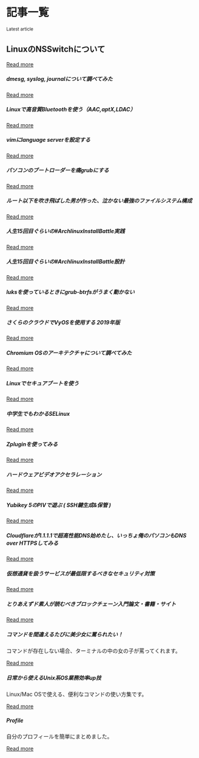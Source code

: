 # 記事一覧

<script>console.log("https://api.github.com/repos/onokatio-blog/blog/git/trees/master")</script>

<div class="jumbotron">
  <small class="text-muted">Latest article</small>
  <h2>LinuxのNSSwitchについて</h2>
  <a class="card-link" href="/page/nsswitch">Read more</a>
</div>


<div class="d-flex flex-wrap" id="articleList">

<div class="card">
  <div class="card-body">
    <h5 class="card-title">dmesg, syslog, journalについて調べてみた</h5>
    <a class="card-link" href="/page/linux-dmesg">Read more</a>
  </div>
</div>

<div class="card">
  <div class="card-body">
    <h5 class="card-title">Linuxで高音質Bluetoothを使う（AAC,aptX,LDAC）</h5>
    <a class="card-link" href="/page/linux-bluetooth">Read more</a>
  </div>
</div>

<div class="card">
  <div class="card-body">
    <h5 class="card-title">vimにlanguage serverを設定する</h5>
    <a class="card-link" href="/page/vim-coc">Read more</a>
  </div>
</div>

<div class="card">
  <div class="card-body">
    <h5 class="card-title">パソコンのブートローダーを痛grubにする</h5>
    <a class="card-link" href="/page/moe-grub">Read more</a>
  </div>
</div>

<div class="card">
  <div class="card-body">
    <h5 class="card-title">ルート以下を吹き飛ばした男が作った、泣かない最強のファイルシステム構成</h5>
    <a class="card-link" href="/page/strong-filesystem">Read more</a>
  </div>
</div>

<div class="card">
  <div class="card-body">
    <h5 class="card-title">人生15回目ぐらいの#ArchlinuxInstallBattle実践</h5>
    <a class="card-link" href="/page/archlinuxinstall-log">Read more</a>
  </div>
</div>

<div class="card">
  <div class="card-body">
    <h5 class="card-title">人生15回目ぐらいの#ArchlinuxInstallBattle設計</h5>
    <a class="card-link" href="/page/archlinuxinstall">Read more</a>
  </div>
</div>


<div class="card">
  <div class="card-body">
    <h5 class="card-title">luksを使っているときにgrub-btrfsがうまく動かない</h5>
    <a class="card-link" href="/page/luks-btrfs">Read more</a>
  </div>
</div>

<div class="card">
  <div class="card-body">
    <h5 class="card-title">さくらのクラウドでVyOSを使用する 2019年版</h5>
    <a class="card-link" href="/page/vyos">Read more</a>
  </div>
</div>

<div class="card">
  <div class="card-body">
    <h5 class="card-title">Chromium OSのアーキテクチャについて調べてみた</h5>
    <a class="card-link" href="/page/chrome-os">Read more</a>
  </div>
</div>

<div class="card">
  <div class="card-body">
    <h5 class="card-title">Linuxでセキュアブートを使う</h5>
    <a class="card-link" href="/page/secureboot">Read more</a>
  </div>
</div>

<div class="card">
  <div class="card-body">
    <h5 class="card-title">中学生でもわかるSELinux</h5>
    <a class="card-link" href="/page/selinux">Read more</a>
  </div>
</div>
  
<div class="card">
  <div class="card-body">
    <h5 class="card-title">Zpluginを使ってみる</h5>
    <a class="card-link" href="/page/zplugin">Read more</a>
  </div>
</div>

<div class="card">
  <div class="card-body">
    <h5 class="card-title">ハードウェアビデオアクセラレーション</h5>
    <a class="card-link" href="/page/archlinux-video-acceleration">Read more</a>
  </div>
</div>

<div class="card">
  <div class="card-body">
    <h5 class="card-title">Yubikey 5のPIVで遊ぶ ( SSH鍵生成&保管 )</h5>
    <a class="card-link" href="/page/Yubikey">Read more</a>
  </div>
</div>

<div class="card">
  <div class="card-body">
    <h5 class="card-title">Cloudflareが1.1.1.1で超高性能DNS始めたし、いっちょ俺のパソコンもDNS over HTTPSしてみる</h1>
    <a class="card-link" href="/page/dns-over-https">Read more</a>
  </div>
</div>

<div class="card">
  <div class="card-body">
    <h5 class="card-title">仮想通貨を扱うサービスが最低限するべきなセキュリティ対策</h1>
    <a class="card-link" href="/page/blockchain-service">Read more</a>
  </div>
</div>

<div class="card">
  <div class="card-body">
    <h5 class="card-title">とりあえずド素人が読むべきブロックチェーン入門論文・書籍・サイト</h1>
    <a class="card-link" href="/page/learn-blockchain">Read more</a>
  </div>
</div>

<div class="card">
  <div class="card-body">
    <h5 class="card-title">コマンドを間違えるたびに美少女に罵られたい！</h1>
    <p class="card-text">コマンドが存在しない場合、ターミナルの中の女の子が罵ってくれます。</p>
    <a class="card-link" href="/page/when-command-fail">Read more</a>
  </div>
</div>

<div class="card">
  <div class="card-body">
    <h5 class="card-title">日常から使えるUnix系OS業務効率up技</h1>
    <p class="card-text">Linux/Mac OSで使える、便利なコマンドの使い方集です。</p>
    <a class="card-link" href="/page/unix-tools">Read more</a>
  </div>
</div>


<div class="card">
  <div class="card-body">
    <h5 class="card-title">Profile</h1>
    <p class="card-text">自分のプロフィールを簡単にまとめました。</p>
    <a class="card-link" href="/page/profile">Read more</a>
  </div>
</div>

</div>
